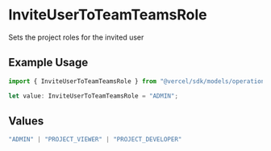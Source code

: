 # InviteUserToTeamTeamsRole

Sets the project roles for the invited user

## Example Usage

```typescript
import { InviteUserToTeamTeamsRole } from "@vercel/sdk/models/operations/inviteusertoteam.js";

let value: InviteUserToTeamTeamsRole = "ADMIN";
```

## Values

```typescript
"ADMIN" | "PROJECT_VIEWER" | "PROJECT_DEVELOPER"
```